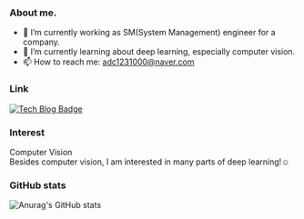 <!--
**note823/note823** is a ✨ _special_ ✨ repository because its `README.md` (this file) appears on your GitHub profile.

Here are some ideas to get you started:

- 🔭 I’m currently working on ...
- 🌱 I’m currently learning ...
- 👯 I’m looking to collaborate on ...
- 🤔 I’m looking for help with ...
- 💬 Ask me about ...
- 📫 How to reach me: ...
- 😄 Pronouns: ...
- ⚡ Fun fact: ...
-->
### About me.
- 🔭 I’m currently working as SM(System Management) engineer for a company.
- 🌱 I’m currently learning about deep learning, especially computer vision. 
- 📫 How to reach me: adc1231000@naver.com

### Link
[![Tech Blog Badge](http://img.shields.io/badge/-Tech%20blog-FF5722?style=flat-square&logo=Blogger&logoColor=white&link=https://cake.tistory.com/)](https://cake.tistory.com/)

### Interest
Computer Vision<br/>
Besides computer vision, I am interested in many parts of deep learning!:relaxed:

### GitHub stats
![Anurag's GitHub stats](https://github-readme-stats.vercel.app/api?username=note823&show_icons=true&theme=radical)
